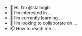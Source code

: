 - 👋 Hi, I’m @stalingjb
- 👀 I’m interested in ...
- 🌱 I’m currently learning ...
- 💞️ I’m looking to collaborate on ...
- 📫 How to reach me ...

<!---
stalingjb/stalingjb is a ✨ special ✨ repository because its `README.md` (this file) appears on your GitHub profile.
You can click the Preview link to take a look at your changes.
--->
